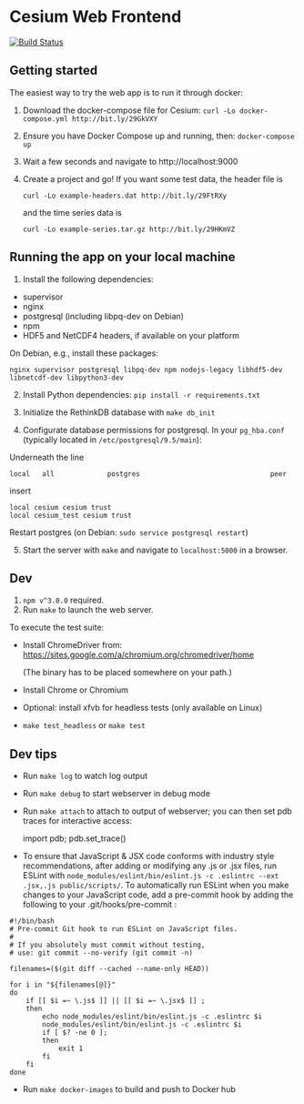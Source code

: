 # Cesium Web Frontend

[![Build Status](https://travis-ci.org/cesium-ml/cesium_web.svg?branch=master)](https://travis-ci.org/cesium-ml/cesium_web)

## Getting started

The easiest way to try the web app is to run it through docker:

1. Download the docker-compose file for Cesium:
   `curl -Lo docker-compose.yml http://bit.ly/29GkVXY`

2. Ensure you have Docker Compose up and running, then:
   `docker-compose up`

3. Wait a few seconds and navigate to
   http://localhost:9000

4. Create a project and go! If you want some test data, the header file is

   ```
   curl -Lo example-headers.dat http://bit.ly/29FtRXy
   ```

   and the time series data is

   ```
   curl -Lo example-series.tar.gz http://bit.ly/29HKmVZ
   ```

## Running the app on your local machine

1. Install the following dependencies:

- supervisor
- nginx
- postgresql (including libpq-dev on Debian)
- npm
- HDF5 and NetCDF4 headers, if available on your platform

On Debian, e.g., install these packages:

```
nginx supervisor postgresql libpq-dev npm nodejs-legacy libhdf5-dev libnetcdf-dev libpython3-dev
```

2. Install Python dependencies: `pip install -r requirements.txt`

3. Initialize the RethinkDB database with `make db_init`

4. Configurate database permissions for postgresql.  In your `pg_hba.conf`
   (typically located in `/etc/postgresql/9.5/main`):

Underneath the line

```
local   all             postgres                                peer
```

insert

```
local cesium cesium trust
local cesium_test cesium trust
```

Restart postgres (on Debian: `sudo service postgresql restart`)

5. Start the server with `make` and navigate to `localhost:5000` in a browser.

## Dev

1. `npm v^3.0.0` required.
2. Run `make` to launch the web server.

To execute the test suite:

- Install ChromeDriver from:
  https://sites.google.com/a/chromium.org/chromedriver/home

  (The binary has to be placed somewhere on your path.)

- Install Chrome or Chromium

- Optional: install xfvb for headless tests (only available on Linux)

- `make test_headless` or `make test`

## Dev tips

- Run `make log` to watch log output
- Run `make debug` to start webserver in debug mode
- Run `make attach` to attach to output of webserver; you can then set pdb
  traces for interactive access:

    import pdb; pdb.set_trace()

- To ensure that JavaScript & JSX code conforms with industry style
  recommendations, after adding or modifying any .js or .jsx files, run ESLint with
  `node_modules/eslint/bin/eslint.js -c .eslintrc --ext .jsx,.js public/scripts/`.
  To automatically run ESLint when you make changes to your JavaScript code, add
  a pre-commit hook by adding the following to your .git/hooks/pre-commit :

```
#!/bin/bash
# Pre-commit Git hook to run ESLint on JavaScript files.
#
# If you absolutely must commit without testing,
# use: git commit --no-verify (git commit -n)

filenames=($(git diff --cached --name-only HEAD))

for i in "${filenames[@]}"
do
    if [[ $i =~ \.js$ ]] || [[ $i =~ \.jsx$ ]] ;
    then
        echo node_modules/eslint/bin/eslint.js -c .eslintrc $i
        node_modules/eslint/bin/eslint.js -c .eslintrc $i
        if [ $? -ne 0 ];
        then
            exit 1
        fi
    fi
done
```

- Run `make docker-images` to build and push to Docker hub
